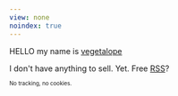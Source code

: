 ```yaml
---
view: none
noindex: true
---
```


HELLO my name is [vegetalope][vg]

I don't have anything to sell. Yet. Free [RSS][rss]?

<sub><sup>No tracking, no cookies.</sup></sub>

[vg]: <https://twitter.com/vegetalope>
[rss]: <http://www.vegetalope.com/feed.xml>
